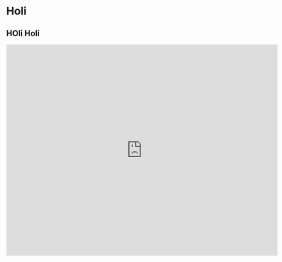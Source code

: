 # Holi
## HOli Holi

<iframe src="https://docs.google.com/presentation/d/e/2PACX-1vTeJLWwmhtGH7OhnuV0upCCSjiI1WzKLbP-v1c7l4q-ddAuf5i1ErWuYL7irQFd9rjqDFvUj2lASi90/embed?start=false&loop=false&delayms=60000" frameborder="0" width="720" height="561" allowfullscreen="true" mozallowfullscreen="true" webkitallowfullscreen="true"></iframe>
